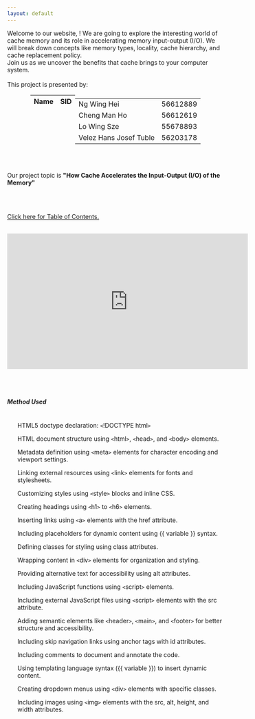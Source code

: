 ```yaml
---
layout: default
---
```

<head>
     <style>
        .centered-table {
            margin-left: auto;
            margin-right: auto;
        }
        .table-container {
            display: flex;
            justify-content: center;
        }
        .scrollable {
             overflow: auto;
             height: 700px;
        }
    </style>
    <script>
     function greeting() {
         var firstname = prompt("What is your first name?");
         if (firstname !== null && firstname !== "") {
             firstname = firstname[0].toUpperCase() + firstname.substring(1);
             document.getElementById('message').textContent = 'Hello ' + firstname + '! Welcome to our project!';
         } else {
             greeting();
         }
         sessionStorage.setItem("firstname", firstname);
         document.getElementById('firstnamePlaceholder').textContent = firstname;
     }
     function checkvisit() {
          var firstname = sessionStorage.getItem("firstname");
          if (firstname !== null && firstname !== "") {
               document.getElementById('message').textContent = "Welcome back, " + firstname + "!";
               document.getElementById('firstnamePlaceholder').textContent = firstname;
          } else {
               greeting();
          }  
     }     
  </script>
</head>
    
<body onload='checkvisit()'>
 <div id="message"></div>

<div class="bodytext"><div class="middle">
Welcome to our website, <span id="firstnamePlaceholder"></span>! We are going to explore the interesting world of cache memory and its role in accelerating memory input-output (I/O). We will break down concepts like memory types, locality, cache hierarchy, and cache replacement policy. <br/> Join us as we uncover the benefits that cache brings to your computer system. 
<br/><br/>This project is presented by: <br/>
  <div class="centered-table">
    <table class="table-container">
    <thead>
      <tr>
        <th><b>Name</b></th>
        <th><b>SID</b></th>
      </tr>
    </thead>
    <tbody>
      <tr>
        <td>Ng Wing Hei</td>
        <td>56612889</td>
      </tr>
      <tr>
        <td>Cheng Man Ho</td>
        <td>56612619</td>
      </tr>
      <tr>
        <td>Lo Wing Sze</td>
        <td>55678893</td>
      </tr>
      <tr>
        <td>Velez Hans Josef Tuble</td>
        <td>56203178</td>
      </tr>
    </tbody>
 </table>
</div>

<br/><br/>

Our project topic is <b>"How Cache Accelerates the Input-Output (I/O) of the Memory"</b>

<br/><br/>

<a href="https://cs1102proj-cache.github.io/CS1102/table_of_contents.html">Click here for <u>Table of Contents.</u></a>
<br/><br/>
<div id="video">
    <iframe width="560" height="315" src="https://www.youtube.com/embed/your-video-id" frameborder="0" allowfullscreen></iframe>
</div>
</div>

<br/><br/>

<div id="method-used">
<h5>Method Used</h2>
     <div class="scrollable">
          <ul>HTML5 doctype declaration: <code>&lt;</code>!DOCTYPE html<code>&gt;</code></ul>
          <ul>HTML document structure using <code>&lt;</code>html<code>&gt;</code>, <code>&lt;</code>head<code>&gt;</code>, and <code>&lt;</code>body<code>&gt;</code> elements.</ul>
          <ul>Metadata definition using <code>&lt;</code>meta<code>&gt;</code> elements for character encoding and viewport settings.</ul>
          <ul>Linking external resources using <code>&lt;</code>link<code>&gt;</code> elements for fonts and stylesheets.</ul>
          <ul>Customizing styles using <code>&lt;</code>style<code>&gt;</code> blocks and inline CSS.</ul>
          <ul>Creating headings using <code>&lt;</code>h1<code>&gt;</code> to <code>&lt;</code>h6<code>&gt;</code> elements.</ul>
          <ul>Inserting links using <code>&lt;</code>a<code>&gt;</code> elements with the href attribute.</ul>
          <ul>Including placeholders for dynamic content using {{ variable }} syntax.</ul>
          <ul>Defining classes for styling using class attributes.</ul>
          <ul>Wrapping content in <code>&lt;</code>div<code>&gt;</code> elements for organization and styling.</ul>
          <ul>Providing alternative text for accessibility using alt attributes.</ul>
          <ul>Including JavaScript functions using <code>&lt;</code>script<code>&gt;</code> elements.</ul>
          <ul>Including external JavaScript files using <code>&lt;</code>script<code>&gt;</code> elements with the src attribute.</ul>
          <ul>Adding semantic elements like <code>&lt;</code>header<code>&gt;</code>, <code>&lt;</code>main<code>&gt;</code>, and <code>&lt;</code>footer<code>&gt;</code> for better structure and accessibility.</ul>
          <ul>Including skip navigation links using anchor tags with id attributes.</ul>
          <ul>Including comments to document and annotate the code.</ul>
          <ul>Using templating language syntax ({{ variable }}) to insert dynamic content.</ul>
          <ul>Creating dropdown menus using <code>&lt;</code>div<code>&gt;</code> elements with specific classes.</ul>
          <ul>Including images using <code>&lt;</code>img<code>&gt;</code> elements with the src, alt, height, and width attributes.</ul>
          <ul>Creating unordered and ordered lists using <code>&lt;</code>ul<code>&gt;</code> and <code>&lt;</code>ol<code>&gt;</code> elements.</ul>
          <ul>Creating list items using <code>&lt;</code>li<code>&gt;</code> elements.</ul>
          <ul>Nesting lists by placing <code>&lt;</code>ul<code>&gt;</code> or <code>&lt;</code>ol<code>&gt;</code> elements within each other.</ul>
          <ul>Including videos using <code>&lt;</code>iframe<code>&gt;</code> elements with the src attribute.</ul>
          <ul>Using semantic elements like <code>&lt;</code>pre<code>&gt;</code>, <code>&lt;</code>code<code>&gt;</code>, and <code>&lt;</code>hr<code>&gt;</code> for specific content.</ul>
          <ul>Storing and retrieving data in session storage using sessionStorage.setItem() and sessionStorage.getItem().</ul>
          <ul>Capitalizing the first letter of a string using JavaScript string manipulation.</ul>
          <ul>Accessing and modifying HTML elements using the getElementById() method.</ul>
          <ul>Modifying the text content of HTML elements using the textContent property.</ul>

</div>
